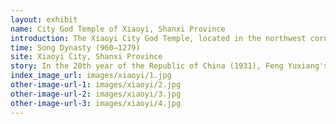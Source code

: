 ```yaml
---
layout: exhibit
name: City God Temple of Xiaoyi, Shanxi Province
introduction: The Xiaoyi City God Temple, located in the northwest corner of the ancient city of Xiaoyi in Shanxi Province, was first built in the Song Dynasty, rebuilt in the fourth year of the Jin Cheng'an era (1199) and destroyed in an earthquake in the seventh year of the Yuan Dade era (1303), according to the surviving inscriptions. It was rebuilt two years later and began to take shape. The main hall is seven rooms wide and five rooms deep, with a platform six feet high and two feet wide, and five rooms in each of the east and west side halls. The inner hall (bedchamber) is five rooms wide, three rooms deep, five rooms in each of the supporting halls in the east and west
time: Song Dynasty (960—1279)
site: Xiaoyi City, Shanxi Province
story: In the 20th year of the Republic of China (1931), Feng Yuxiang's troops were stationed in Xiaoyi, the gallery was burned and the statue was smashed. In the 22nd year of the Republic of China, the county business association commissioned Hou Youcheng to refurbish and restore the original appearance, with a total of more than 3,000 silver yuan. In February 27th of the Republic of China, Le Lou was hit by Japanese shells and was destroyed. During the Liberation War, Yan Xishan's army dismantled the City God Temple to repair bunkers and build fortifications. After the liberation, only a dozen decrepit main halls and side halls remained in the Chenghuang Temple, and the music building was in a dilapidated state. In 1952, Xiaoyi Middle School converted it into a dormitory and a storehouse, and in 1958, when a new school site was built, the theatre building was completely demolished.
index_image_url: images/xiaoyi/1.jpg
other-image-url-1: images/xiaoyi/2.jpg
other-image-url-2: images/xiaoyi/3.jpg
other-image-url-3: images/xiaoyi/4.jpg
---
```

